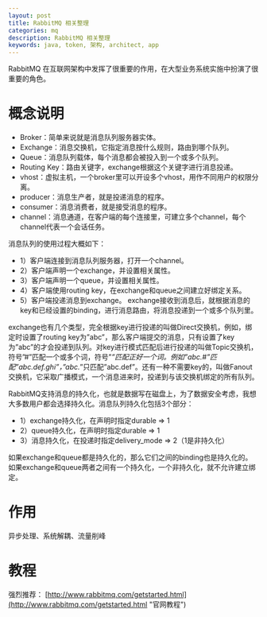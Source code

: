 ```yaml
---
layout: post
title: RabbitMQ 相关整理
categories: mq
description: RabbitMQ 相关整理
keywords: java, token, 架构, architect, app
---
```


RabbitMQ 在互联网架构中发挥了很重要的作用，在大型业务系统实施中扮演了很重要的角色。

# 概念说明

- Broker：简单来说就是消息队列服务器实体。
- Exchange：消息交换机，它指定消息按什么规则，路由到哪个队列。
- Queue：消息队列载体，每个消息都会被投入到一个或多个队列。
- Routing Key：路由关键字，exchange根据这个关键字进行消息投递。
- vhost：虚拟主机，一个broker里可以开设多个vhost，用作不同用户的权限分离。
- producer：消息生产者，就是投递消息的程序。
- consumer：消息消费者，就是接受消息的程序。
- channel：消息通道，在客户端的每个连接里，可建立多个channel，每个channel代表一个会话任务。

消息队列的使用过程大概如下：

- 1）客户端连接到消息队列服务器，打开一个channel。
- 2）客户端声明一个exchange，并设置相关属性。
- 3）客户端声明一个queue，并设置相关属性。
- 4）客户端使用routing key，在exchange和queue之间建立好绑定关系。
- 5）客户端投递消息到exchange。
exchange接收到消息后，就根据消息的key和已经设置的binding，进行消息路由，将消息投递到一个或多个队列里。

exchange也有几个类型，完全根据key进行投递的叫做Direct交换机，例如，绑定时设置了routing key为”abc”，那么客户端提交的消息，只有设置了key为”abc”的才会投递到队列。对key进行模式匹配后进行投递的叫做Topic交换机，符号”#”匹配一个或多个词，符号”*”匹配正好一个词。例如”abc.#”匹配”abc.def.ghi”，”abc.*”只匹配”abc.def”。还有一种不需要key的，叫做Fanout交换机，它采取广播模式，一个消息进来时，投递到与该交换机绑定的所有队列。

RabbitMQ支持消息的持久化，也就是数据写在磁盘上，为了数据安全考虑，我想大多数用户都会选择持久化。消息队列持久化包括3个部分：

- 1）exchange持久化，在声明时指定durable => 1
- 2）queue持久化，在声明时指定durable => 1
- 3）消息持久化，在投递时指定delivery_mode => 2（1是非持久化）

如果exchange和queue都是持久化的，那么它们之间的binding也是持久化的。如果exchange和queue两者之间有一个持久化，一个非持久化，就不允许建立绑定。

# 作用

异步处理、系统解耦、流量削峰

# 教程

强烈推荐： [http://www.rabbitmq.com/getstarted.html](http://www.rabbitmq.com/getstarted.html "官网教程")
